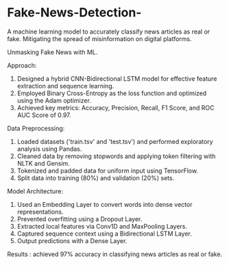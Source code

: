 # Fake-News-Detection-
A machine learning model to accurately classify news articles as real or fake. Mitigating the spread of misinformation on digital platforms.

Unmasking Fake News with ML.

Approach:
1) Designed a hybrid CNN-Bidirectional LSTM model for effective feature extraction and sequence learning.
2) Employed Binary Cross-Entropy as the loss function and optimized using the Adam optimizer.
3) Achieved key metrics: Accuracy, Precision, Recall, F1 Score, and ROC AUC Score of 0.97.

Data Preprocessing:
1) Loaded datasets ('train.tsv' and 'test.tsv') and performed exploratory analysis using Pandas.
2) Cleaned data by removing stopwords and applying token filtering with NLTK and Gensim.
3) Tokenized and padded data for uniform input using TensorFlow.
4) Split data into training (80%) and validation (20%) sets.

Model Architecture:
1) Used an Embedding Layer to convert words into dense vector representations.
2) Prevented overfitting using a Dropout Layer.
3) Extracted local features via Conv1D and MaxPooling Layers.
4) Captured sequence context using a Bidirectional LSTM Layer.
5) Output predictions with a Dense Layer.

Results : achieved 97% accuracy in classifying news articles as real or fake.
